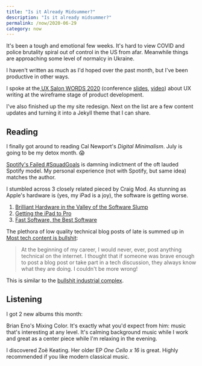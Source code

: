```yaml
---
title: "Is it Already Midsummer?"
description: "Is it already midsummer?"
permalink: /now/2020-06-29
category: now
---
```


It's been a tough and emotional few weeks. It's hard to view COVID and police brutality spiral out of control in the US from afar. Meanwhile things are approaching some level of normalcy in Ukraine.

I haven't written as much as I'd hoped over the past month, but I've been productive in other ways. 

I spoke at the[ UX Salon WORDS 2020](http://words2020.uxsalon.com/speakers/derek-kedziora/) (conference [slides](http://127.0.0.1:4000/static/portfolio/ux-salon-2020-words.pdf), [video](https://youtu.be/c44NG68tc1I?t=4621)) about UX writing at the wireframe stage of product development. 

I've also finished up the my site redesign. Next on the list are a few content updates and turning it into a Jekyll theme that I can share. 

## Reading 

I finally got around to reading Cal Newport's *Digital Minimalism*. July is going to be my detox month. 😱

[Spotify's Failed #SquadGoals](https://www.jeremiahlee.com/posts/failed-squad-goals/) is damning indictment of the oft lauded Spotify model. My personal experience (not with Spotify, but same idea) matches the author.

I stumbled across 3 closely related pieced by Craig Mod. As stunning as Apple's hardware is (yes, my iPad is a joy), the software is getting worse. 

1. [Brilliant Hardware in the Valley of the Software Slump](https://craigmod.com/essays/software_slump/)
2. [Getting the iPad to Pro](https://craigmod.com/essays/ipad_pro/)
3. [Fast Software, the Best Software](https://craigmod.com/essays/fast_software/)

The plethora of low quality technical blog posts of late is summed up in [Most tech content is bullshit](https://www.aleksandra.codes/tech-content-consumer): 

> At the beginning of my career, I would never, ever, post anything technical on the internet. I thought that if someone was brave enough to post a blog post or take part in a tech discussion, they always know what they are doing. I couldn't be more wrong!

This is similar to the [bullshit industrial complex](https://99u.adobe.com/articles/55974/the-creative-worlds-bullshit-industrial-complex). 

## Listening 

I got 2 new albums this month: 

Brian Eno's Mixing Color. It's exactly what you'd expect from him: music that's interesting at any level. It's calming background music while I work and great as a center piece while I'm relaxing in the evening. 

I discovered Zoë Keating. Her older EP *One Cello x 16* is great. Highly recommended if you like modern classical music. 


